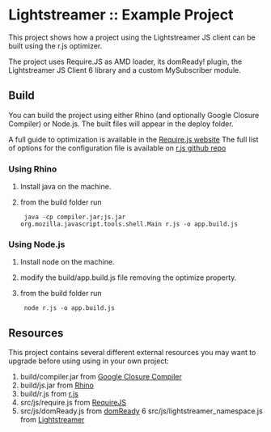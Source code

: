 # Lightstreamer :: Example Project #

This project shows how a project using the Lightstreamer JS client can be built using the r.js optimizer.

The project uses Require.JS as AMD loader, its domReady! plugin, the Lightstreamer JS Client 6 library and a custom MySubscriber module.


## Build ##

You can build the project using either Rhino (and optionally Google Closure Compiler) or Node.js. The built files will appear in the deploy folder.

A full guide to optimization is available in the [Require.js website](http://requirejs.org/docs/optimization.html)
The full list of options for the configuration file is available on [r.js github repo](https://github.com/jrburke/r.js/blob/master/build/example.build.js)  

### Using Rhino ###

1. Install java on the machine.
2. from the build folder run

        java -cp compiler.jar;js.jar org.mozilla.javascript.tools.shell.Main r.js -o app.build.js

### Using Node.js ###

1. Install node on the machine.
2. modify the build/app.build.js file removing the optimize property.
3. from the build folder run

        node r.js -o app.build.js
        
## Resources ##

This project contains several different external resources you may want to upgrade before using using in your own project:

1. build/compiler.jar from [Google Closure Compiler](https://developers.google.com/closure/compiler/)
2. build/js.jar from [Rhino](https://github.com/mozilla/rhino)
3. build/r.js from [r.js](https://github.com/jrburke/r.js/)
4. src/js/require.js from [RequireJS](https://github.com/jrburke/requirejs)
5. src/js/domReady.js from [domReady](https://github.com/requirejs/domReady)
6  src/js/lightstreamer_namespace.js from [Lightstreamer](http://www.lightstreamer.com/) 

